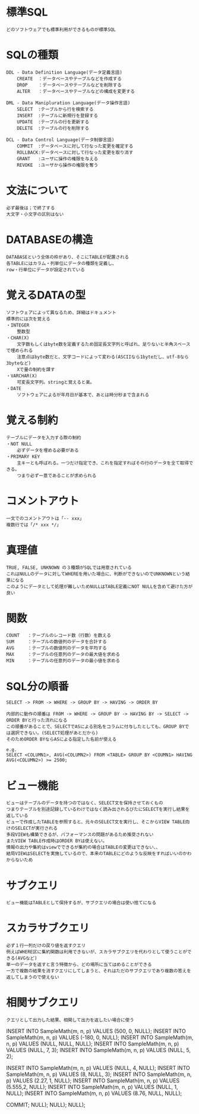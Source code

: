 # 標準SQL
    どのソフトウェアでも標準利用ができるものが標準SQL

# SQLの種類
    DDL - Data Definition Language(データ定義言語)
        CREATE  ：データベースやテーブルなどを作成する
        DROP    ：データベースやテーブルなどを削除する
        ALTER   ：データベースやテーブルなどの構成を変更する

    DML - Data Manipluration Language(データ操作言語)
        SELECT  :テーブルから行を検索する
        INSERT  :テーブルに新規行を登録する
        UPDATE  :テーブルの行を更新する
        DELETE  :テーブルの行を削除する

    DCL - Data Control Language(データ制御言語)
        COMMIT  :データベースに対して行なった変更を確定する
        ROLLBACK:データベースに対して行なった変更を取り消す
        GRANT   :ユーザに操作の権限を与える
        REVOKE  :ユーザから操作の権限を奪う

# 文法について
    必ず最後は；で終了する
    大文字・小文字の区別はない

# DATABASEの構造
    DATABASEという全体の枠があり、そこにTABLEが配置される
    各TABLEにはカラム・列単位にデータの種類を定義し、
    row・行単位にデータが設定されている

# 覚えるDATAの型
    ソフトウェアによって異なるため、詳細はドキュメント
    標準的には次を覚える
    ・INTEGER
        整数型
    ・CHAR(X)
        文字数もしくはbyte数を定義するため固定長文字列と呼ばれ、足りないと半角スペースで埋められる
        注意点はbyte数だと、文字コードによって変わる(ASCIIなら1byteだし、utf-8なら3byteなど)
        Xで量の制約を課す
    ・VARCHAR(X)
        可変長文字列。stringと覚えると楽。
    ・DATE
        ソフトウェアによるが年月日が基本で、あとは時分秒まで含まれる

# 覚える制約
    テーブルにデータを入力する際の制約
    ・NOT NULL
        必ずデータを埋める必要がある
    ・PRIMARY KEY
        主キーとも呼ばれる。一つだけ指定でき、これを指定すればその行のデータを全て取得できる。
        つまり必ず一意であることが求められる

# コメントアウト
    一文でのコメントアウトは「-- xxx」
    複数行では「/* xxx */」

# 真理値
    TRUE, FALSE, UNKNOWN の３種類がSQLでは用意されている
    これはNULLのデータに対してWHEREを用いた場合に、判断ができないのでUNKNOWNという結果になる
    このようにデータとして処理が難しいためNULLはTABLE定義にNOT NULLを含めて避けた方が良い

# 関数
    COUNT   ：テーブルのレコード数（行数）を数える
    SUM     ：テーブルの数値列のデータを合計する
    AVG     ：テーブルの数値列のデータを平均する
    MAX     ：テーブルの任意列のデータの最大値を求める
    MIN     ：テーブルの任意列のデータの最小値を求める

# SQL分の順番
    SELECT -> FROM -> WHERE -> GROUP BY -> HAVING -> ORDER BY
    
    内部的に動作の順番は FROM -> WHERE -> GROUP BY -> HAVING BY -> SELECT -> ORDER BYと行った流れになる
    この順番があることで、SELECTでASによる別名をコラムに付与したとしても、GROUP BYでは選択できない。(SELECT処理があとだから)
    そのためORDER BYならASによる指定した名前が使える

    e.g.
    SELECT <COLUMN1>, AVG(<COLUMN2>) FROM <TABLE> GROUP BY <COUMN1> HAVING AVG(<COLUMN2>) >= 2500;

# ビュー機能
    ビューはテーブルのデータを持つのではなく、SELECT文を保持させておくもの
    つまりテーブルを別途記録しているわけではなく読み出されるびたにSELECTを実行し結果を返している
    ビューで作成したTABLEを参照すると、元々のSELECT文を実行し、そこからVIEW TABLE向けのSELECTが実行される
    多段VIEWも構築できるが、パフォーマンスの問題があるため推奨されない
    またVIEW TABLE作成時はORDER BYは使えない。
    情報の出力や集約はviewでできるが集約の場合はTABLEの変更はできない、、
    結局VIEWはSELECTを実施しているので、本来のTABLEにどのような反映をすればいいのかわからないため

# サブクエリ
    ビュー機能はTABLEとして保持するが、サブクエリの場合は使い捨てになる

# スカラサブクエリ
    必ず１行一列だけの戻り値を返すクエリ
    例えばWHERE区に集約関数は利用できないが、スカラサブクエリを代わりとして使うことができる(AVGなど)
    単一のデータを返すと言う特徴から、どの場所に当てはめることができる
    一方で複数の結果を消すクエリにしてしまうと、それはただのサブクエリであり複数の答えを返してしまうので使えない

# 相関サブクエリ
    クエリとして出力した結果、相関して出力を返したい場合に使う

    
INSERT INTO SampleMath(m, n, p) VALUES (500, 0, NULL);
INSERT INTO SampleMath(m, n, p) VALUES (-180, 0, NULL);
INSERT INTO SampleMath(m, n, p) VALUES (NULL, NULL, NULL);
INSERT INTO SampleMath(m, n, p) VALUES (NULL, 7, 3);
INSERT INTO SampleMath(m, n, p) VALUES (NULL, 5, 2);


INSERT INTO SampleMath(m, n, p) VALUES (NULL, 4, NULL);
INSERT INTO SampleMath(m, n, p) VALUES (8, NULL, 3);
INSERT INTO SampleMath(m, n, p) VALUES (2.27, 1, NULL);
INSERT INTO SampleMath(m, n, p) VALUES (5.555,2, NULL);
INSERT INTO SampleMath(m, n, p) VALUES (NULL, 1, NULL);
INSERT INTO SampleMath(m, n, p) VALUES (8.76, NULL, NULL);

COMMIT;
NULL); NULL); NULL);
   
